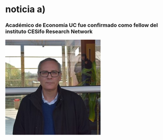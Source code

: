 # noticia a\)

### Académico de Economía UC fue confirmado como fellow del instituto CESifo Research Network

![Martin Bestfamille, profesor asociado del Instituto de Econom&#xED;a.](../../.gitbook/assets/martin-bestfamille.jpg)

